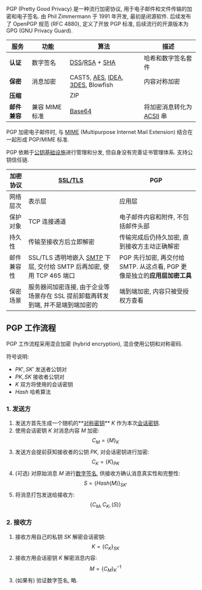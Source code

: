 PGP (Pretty Good Privacy) 是一种流行加密协议, 用于电子邮件和文件传输的加密和电子签名. 
由 Phil Zimmermann 于 1991 年开发, 最初是闭源软件. 后续发布了 OpenPGP 规范 (RFC 4880), 
定义了开放 PGP 标准, 后续流行的开源版本为 GPG (GNU Privacy Guard). 


| 服务         | 功能     | 算法          | 描述               |
| ------------ | -------- | ------------- | ------------------ |
| **认证**     | 数字签名 | [DSS](Security/密码学/公钥密码/数字签名/数字签名.md#3%20DSA%20数字签名)/[RSA](Security/密码学/公钥密码/RSA/RSA.md) + [SHA](Security/密码学/消息摘要/ReadMe.md) | 哈希和数字签名套件 |
| **保密**     | 消息加密 | CAST5, [AES](Security/密码学/分组密码/SP-结构/AES.md), [IDEA](Security/密码学/分组密码/SP-结构/IDEA.md), [3DES](Security/密码学/分组密码/Feistel-结构/EDE.md), Blowfish    | 内容对称加密       |
| **压缩**     |          | ZIP           |                    |
| **邮件兼容** | 兼容 MIME 标准         | [Base64](Network/应用层/Char%20Encoding/Base%20编码.md)        | 将加密消息转化为 [ACSII](Network/应用层/Char%20Encoding/字符编码.md) 串                 |

PGP 加密电子邮件时, 与 [MIME](Network/应用层/E-Mail.md) (Multipurpose Internet Mail Extension) 结合在一起形成 PGP/MIME 标准.

PGP 依赖于[公钥基础设施](Security/密码学/安全协议/密钥分发与管理.md)进行管理和分发, 但自身没有完善证书管理体系. 支持公钥信任链.

| 加密协议   | [SSL/TLS](Network/VPN/SSL.md)                                         | PGP                                                                   |
| ---------- | --------------------------------------------------------------------- | --------------------------------------------------------------------- |
| 网络层次   | 表示层                                                                | 应用层                                                               |
| 保护对象   | TCP 连接通道                                                          | 电子邮件内容和附件, 不包括邮件头部                                    |
| 持久性     | 传输至接收方后立即解密                                                | 传输完成后仍持久加密, 直到接收方主动正确解密                          |
| 邮件兼容性 | SSL/TLS 透明地嵌入 [SMTP](Network/应用层/E-Mail.md#SMTP) 下层, 交付给 SMTP 后再加密, 使用 TCP 465 端口 | PGP 先行加密, 再交付给 SMTP. 从这点看, PGP 更像是独立的**应用层加密工具** |
| 保密场景   | 服务器间加密连接, 由于企业等场景存在 SSL 提前卸载再转发到端, 并不是端到端加密的                                                      | 端到端加密, 内容只被受授权方查看                                                                      |

## PGP 工作流程

PGP 工作流程采用混合加密 (hybrid encryption), 混合使用公钥和对称密码.

符号说明:
- $PK',SK'$ 发送者公钥对
- $PK, SK$ 接收者公钥对
- $K$ 双方将使用的会话密钥
- $Hash$ 哈希算法

### 1. 发送方

1. 发送方首先生成一个随机的**[对称密钥](Security/密码学/分组密码/ReadMe.md)** $K$ 作为本次[会话密钥](Security/密码学/安全协议/密钥分发与管理.md).
2. 使用会话密钥 $K$ 对消息内容 $M$ 加密: $$C_{M}=\{ M \}_{K}$$
3. 发送方会提前获知接收者的公钥 $PK$, 对会话密钥进行加密: $$C_{K}=\{ K \}_{PK}$$
4. (可选) 对原始消息 $M$ 进行[数字签名](Security/密码学/公钥密码/数字签名/数字签名.md), 供接收方确认消息真实性和完整性: $$S=\{ Hash(M)\}_{SK'}$$
5. 将消息打包发送给接收方: $$\{ C_{M},C_{K}, (S) \}$$

### 2. 接收方

1. 接收方用自己的私钥 $SK$ 解密会话密钥: $$K=\{ C_{K} \}_{SK}$$
2. 接收方用会话密钥 $K$ 解密消息内容: $$M=\{ C_{M} \}_{K}^{-1}$$
3. (如果有) 验证数字签名, 略. 
